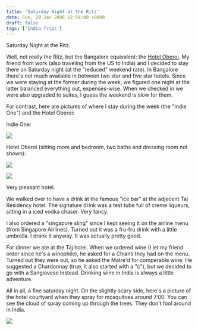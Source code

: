 ```yaml
---
title: 'Saturday Night at the Ritz'
date: Sun, 29 Jan 2006 12:54:00 +0000
draft: false
tags: ['India Trips']
---
```


Saturday Night at the Ritz.  
  
Well, not really the Ritz, but the Bangalore equivalent: the [Hotel Oberoi](http://lhw.com/property.aspx?num_rooms=1&num_guests=1&propertyid=588). My friend from work (also traveling from the US to India) and I decided to stay there on Saturday night (at the "reduced" weekend rate). In Bangalore there's not much available in between two star and five star hotels. Since we were staying at the former during the week, we figured one night at the latter balanced everything out, expenses-wise. When we checked in we were also upgraded to suites, I guess the weekend is slow for them.  
  
For contrast, here are pictures of where I stay during the week (the "Indie One") and the Hotel Oberoi:  
  
Indie One:  
  
[![](http://photos1.blogger.com/blogger/1382/1849/200/01-28-06_2329.jpg)](http://photos1.blogger.com/blogger/1382/1849/1600/01-28-06_2329.0.jpg)  
  
Hotel Oberoi (sitting room and bedroom, two baths and dressing room not shown):  
  
[![](http://photos1.blogger.com/blogger/1382/1849/200/01-28-06_0408.jpg)](http://photos1.blogger.com/blogger/1382/1849/1600/01-28-06_0408.jpg)  
  
[![](http://photos1.blogger.com/blogger/1382/1849/200/01-28-06_0406.jpg)](http://photos1.blogger.com/blogger/1382/1849/1600/01-28-06_0406.jpg)  
  
Very pleasant hotel.  
  
We walked over to have a drink at the famous "ice bar" at the adjecent Taj Residency hotel. The signature drink was a test tube full of creme liqueurs, sitting in a iced vodka chaser. Very fancy.  
  
I also ordered a "singapore sling" since I kept seeing it on the airline menu (from Singapore Airlines). Turned out it was a fru-fru drink with a little umbrella. I drank it anyway. It was actually pretty good.  
  
For dinner we ate at the Taj hotel. When we ordered wine (I let my friend order since he's a winophile), he asked for a Chianti they had on the menu. Turned out they were out, so he asked the Matre'd for comperable wine. He suggested a Chardonnay (true, it also started with a "c"), but we decided to go with a Sangiovese instead. Drinking wine in India is always a little adventure.  
  
All in all, a fine saturday night. On the slightly scary side, here's a picture of the hotel courtyard when they spray for mosquitoes around 7:00. You can see the cloud of spray coming up through the trees. They don't fool around in India.  
  
[![](http://photos1.blogger.com/blogger/1382/1849/200/01-28-06_0458.jpg)](http://photos1.blogger.com/blogger/1382/1849/1600/01-28-06_0458.jpg)